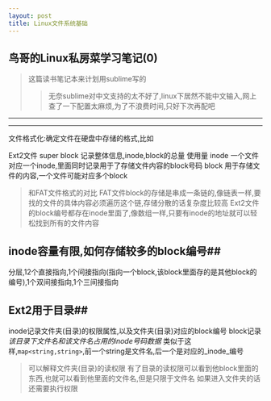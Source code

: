```yaml
---
layout: post
title: Linux文件系统基础
---
```


## 鸟哥的Linux私房菜学习笔记(0)

> 这篇读书笔记本来计划用sublime写的
>> 无奈sublime对中文支持的太不好了,linux下居然不能中文输入,网上查了一下配置太麻烦,为了不浪费时间,只好下次再配吧

----
****
文件格式化:确定文件在硬盘中存储的格式,比如

 Ext2文件
 super block
记录整体信息,inode,block的总量 使用量
 inode
一个文件对应一个inode,里面同时记录用于了存储文件内容的block号码
 block
用于存储文件的内容,一个文件可能对应多个block

>和FAT文件格式的对比
FAT文件block的存储是串成一条链的,像链表一样,要找的文件的具体内容必须遍历这个链,存储分散的话复杂度比较高
Ext2文件的block编号都存在inode里面了,像数组一样,只要有inode的地址就可以轻松找到所有的文件内容

## inode容量有限,如何存储较多的block编号##
分层,12个直接指向,1个间接指向(指向一个block,该block里面存的是其他block的编号),1个双间接指向,1个三间接指向

## Ext2用于目录##
inode记录文件夹(目录)的权限属性,以及文件夹(目录)对应的block编号
block记录*该目录下文件名和该文件名占用的inode号码数据*
	类似于这样,`map<string,string>`,前一个string是文件名,后一个是对应的_inode_编号


>可以解释文件夹(目录)的读权限
有了目录的读权限可以看到他block里面的东西,也就可以看到他里面的文件名,但是只限于文件名
如果进入文件夹的话还需要执行权限


